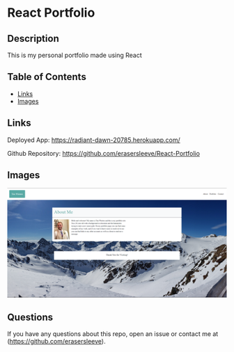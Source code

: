# React Portfolio
  ## Description
  This is my personal portfolio made using React
  ## Table of Contents
  *  [Links](#Links)
  *  [Images](#Images)

  ## Links
  Deployed App: https://radiant-dawn-20785.herokuapp.com/

  Github Repository: https://github.com/erasersleeve/React-Portfolio
  
  ## Images 
![1](https://github.com/erasersleeve/React-Portfolio/blob/master/client/src/assets/images/README%20imgs/Capture%20d%E2%80%99%C3%A9cran%20(51).png)


  ## Questions
  If you have any questions about this repo, open an issue or contact me at (https://github.com/erasersleeve).
  
